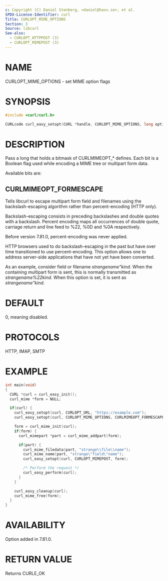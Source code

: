```yaml
---
c: Copyright (C) Daniel Stenberg, <daniel@haxx.se>, et al.
SPDX-License-Identifier: curl
Title: CURLOPT_MIME_OPTIONS
Section: 3
Source: libcurl
See-also:
  - CURLOPT_HTTPPOST (3)
  - CURLOPT_MIMEPOST (3)
---
```


# NAME

CURLOPT_MIME_OPTIONS - set MIME option flags

# SYNOPSIS

~~~c
#include <curl/curl.h>

CURLcode curl_easy_setopt(CURL *handle, CURLOPT_MIME_OPTIONS, long options);
~~~

# DESCRIPTION

Pass a long that holds a bitmask of CURLMIMEOPT_* defines. Each bit is a
Boolean flag used while encoding a MIME tree or multipart form data.

Available bits are:

## CURLMIMEOPT_FORMESCAPE

Tells libcurl to escape multipart form field and filenames using the
backslash-escaping algorithm rather than percent-encoding (HTTP only).

Backslash-escaping consists in preceding backslashes and double quotes with
a backslash. Percent encoding maps all occurrences of double quote,
carriage return and line feed to %22, %0D and %0A respectively.

Before version 7.81.0, percent-encoding was never applied.

HTTP browsers used to do backslash-escaping in the past but have over time
transitioned to use percent-encoding. This option allows one to address
server-side applications that have not yet have been converted.

As an example, consider field or filename *strangename"kind*. When the
containing multipart form is sent, this is normally transmitted as
*strangename%22kind*. When this option is set, it is sent as
*strangename"kind*.

# DEFAULT

0, meaning disabled.

# PROTOCOLS

HTTP, IMAP, SMTP

# EXAMPLE

~~~c
int main(void)
{
  CURL *curl = curl_easy_init();
  curl_mime *form = NULL;

  if(curl) {
    curl_easy_setopt(curl, CURLOPT_URL, "https://example.com");
    curl_easy_setopt(curl, CURLOPT_MIME_OPTIONS, CURLMIMEOPT_FORMESCAPE);

    form = curl_mime_init(curl);
    if(form) {
      curl_mimepart *part = curl_mime_addpart(form);

      if(part) {
        curl_mime_filedata(part, "strange\\file\\name");
        curl_mime_name(part, "strange\"field\"name");
        curl_easy_setopt(curl, CURLOPT_MIMEPOST, form);

        /* Perform the request */
        curl_easy_perform(curl);
      }
    }

    curl_easy_cleanup(curl);
    curl_mime_free(form);
  }
}
~~~

# AVAILABILITY

Option added in 7.81.0.

# RETURN VALUE

Returns CURLE_OK
